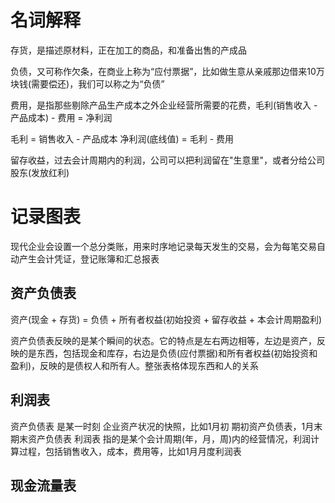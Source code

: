 
# 名词解释
存货，是描述原材料，正在加工的商品，和准备出售的产成品

负债，又可称作欠条，在商业上称为“应付票据”，比如做生意从亲戚那边借来10万块钱(需要偿还)，我们可以称之为“负债”

费用，是指那些剔除产品生产成本之外企业经营所需要的花费，毛利(销售收入 - 产品成本) - 费用 = 净利润

毛利           = 销售收入 - 产品成本 
净利润(底线值) = 毛利 - 费用 

留存收益，过去会计周期内的利润，公司可以把利润留在"生意里"，或者分给公司股东(发放红利)


# 记录图表
现代企业会设置一个总分类账，用来时序地记录每天发生的交易，会为每笔交易自动产生会计凭证，登记账簿和汇总报表

## 资产负债表
资产(现金 + 存货) = 负债 + 所有者权益(初始投资 + 留存收益 + 本会计周期盈利)

资产负债表反映的是某个瞬间的状态。它的特点是左右两边相等，左边是资产，反映的是东西，包括现金和库存，右边是负债(应付票据)和所有者权益(初始投资和盈利)，反映的是债权人和所有人。整张表格体现东西和人的关系


## 利润表
资产负债表 是某一时刻 企业资产状况的快照，比如1月初 期初资产负债表，1月末 期末资产负债表
利润表 指的是某个会计周期(年，月，周)内的经营情况，利润计算过程，包括销售收入，成本，费用等，比如1月月度利润表


## 现金流量表 

